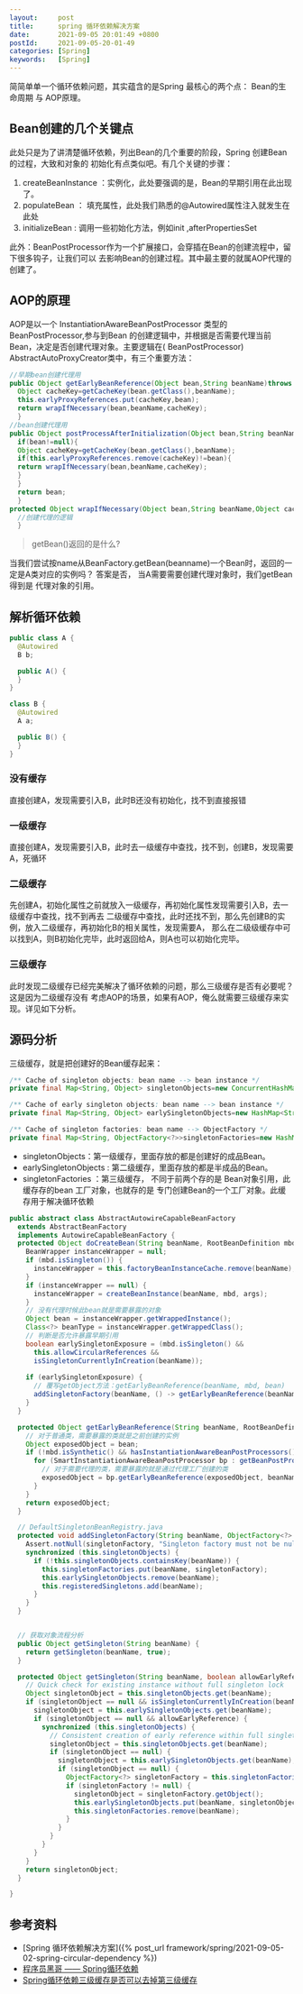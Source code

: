 ```yaml
---
layout:     post 
title:      spring 循环依赖解决方案 
date:       2021-09-05 20:01:49 +0800 
postId:     2021-09-05-20-01-49
categories: [Spring]
keywords:   [Spring]
---
```


简简单单一个循环依赖问题，其实蕴含的是Spring 最核心的两个点： Bean的生命周期 与 AOP原理。

## Bean创建的几个关键点

此处只是为了讲清楚循环依赖，列出Bean的几个重要的阶段，Spring 创建Bean的过程，大致和对象的 初始化有点类似吧。有几个关键的步骤：

1. createBeanInstance ：实例化，此处要强调的是，Bean的早期引用在此出现了。
2. populateBean ： 填充属性，此处我们熟悉的@Autowired属性注入就发生在此处
3. initializeBean : 调用一些初始化方法，例如init ,afterPropertiesSet

此外：BeanPostProcessor作为一个扩展接口，会穿插在Bean的创建流程中，留下很多钩子，让我们可以 去影响Bean的创建过程。其中最主要的就属AOP代理的创建了。

## AOP的原理

AOP是以一个 InstantiationAwareBeanPostProcessor 类型的 BeanPostProcessor,参与到Bean 的创建逻辑中，并根据是否需要代理当前Bean，决定是否创建代理对象。主要逻辑在(
BeanPostProcessor)
AbstractAutoProxyCreator类中，有三个重要方法：

```java
//早期bean创建代理用
public Object getEarlyBeanReference(Object bean,String beanName)throws BeansException{
  Object cacheKey=getCacheKey(bean.getClass(),beanName);
  this.earlyProxyReferences.put(cacheKey,bean);
  return wrapIfNecessary(bean,beanName,cacheKey);
  }
//bean创建代理用
public Object postProcessAfterInitialization(Object bean,String beanName)throws BeansException{
  if(bean!=null){
  Object cacheKey=getCacheKey(bean.getClass(),beanName);
  if(this.earlyProxyReferences.remove(cacheKey)!=bean){
  return wrapIfNecessary(bean,beanName,cacheKey);
  }
  }
  return bean;
  }
protected Object wrapIfNecessary(Object bean,String beanName,Object cacheKey){
  //创建代理的逻辑
  }
```

> getBean()返回的是什么?

当我们尝试按name从BeanFactory.getBean(beanname)一个Bean时，返回的一定是A类对应的实例吗？ 答案是否， 当A需要需要创建代理对象时，我们getBean 得到是 代理对象的引用。

## 解析循环依赖

```java
public class A {
  @Autowired
  B b;

  public A() {
  }
}

class B {
  @Autowired
  A a;

  public B() {
  }
}
```

### 没有缓存

直接创建A，发现需要引入B，此时B还没有初始化，找不到直接报错

### 一级缓存

直接创建A，发现需要引入B，此时去一级缓存中查找，找不到，创建B，发现需要A，死循环

### 二级缓存

先创建A，初始化属性之前就放入一级缓存，再初始化属性发现需要引入B，去一级缓存中查找，找不到再去 二级缓存中查找，此时还找不到，那么先创建B的实例，放入二级缓存，再初始化B的相关属性，发现需要A，
那么在二级级缓存中可以找到A，则B初始化完毕，此时返回给A，则A也可以初始化完毕。

### 三级缓存

此时发现二级缓存已经完美解决了循环依赖的问题，那么三级缓存是否有必要呢？这是因为二级缓存没有 考虑AOP的场景，如果有AOP，俺么就需要三级缓存来实现。详见如下分析。

## 源码分析

三级缓存，就是把创建好的Bean缓存起来：

```java
/** Cache of singleton objects: bean name --> bean instance */
private final Map<String, Object> singletonObjects=new ConcurrentHashMap<String, Object>(256);

/** Cache of early singleton objects: bean name --> bean instance */
private final Map<String, Object> earlySingletonObjects=new HashMap<String, Object>(16);

/** Cache of singleton factories: bean name --> ObjectFactory */
private final Map<String, ObjectFactory<?>>singletonFactories=new HashMap<String, ObjectFactory<?>>(16);
```

* singletonObjects：第一级缓存，里面存放的都是创建好的成品Bean。
* earlySingletonObjects : 第二级缓存，里面存放的都是半成品的Bean。
* singletonFactories ：第三级缓存， 不同于前两个存的是 Bean对象引用，此缓存存的bean 工厂对象，也就存的是 专门创建Bean的一个工厂对象。此缓存用于解决循环依赖


```java
public abstract class AbstractAutowireCapableBeanFactory
  extends AbstractBeanFactory
  implements AutowireCapableBeanFactory {
  protected Object doCreateBean(String beanName, RootBeanDefinition mbd, @Nullable Object[] args) throws BeanCreationException {
    BeanWrapper instanceWrapper = null;
    if (mbd.isSingleton()) {
      instanceWrapper = this.factoryBeanInstanceCache.remove(beanName);
    }
    if (instanceWrapper == null) {
      instanceWrapper = createBeanInstance(beanName, mbd, args);
    }
    // 没有代理时候此bean就是需要暴露的对象
    Object bean = instanceWrapper.getWrappedInstance();
    Class<?> beanType = instanceWrapper.getWrappedClass();
    // 判断是否允许暴露早期引用
    boolean earlySingletonExposure = (mbd.isSingleton() &&
      this.allowCircularReferences &&
      isSingletonCurrentlyInCreation(beanName));
    
    if (earlySingletonExposure) {
      // 覆写getObject方法：getEarlyBeanReference(beanName, mbd, bean)
      addSingletonFactory(beanName, () -> getEarlyBeanReference(beanName, mbd, bean));
    }
  }

  protected Object getEarlyBeanReference(String beanName, RootBeanDefinition mbd, Object bean) {
    // 对于普通类，需要暴露的类就是之前创建的实例
    Object exposedObject = bean;
    if (!mbd.isSynthetic() && hasInstantiationAwareBeanPostProcessors()) {
      for (SmartInstantiationAwareBeanPostProcessor bp : getBeanPostProcessorCache().smartInstantiationAware) {
        // 对于需要代理的类，需要暴露的就是通过代理工厂创建的类
        exposedObject = bp.getEarlyBeanReference(exposedObject, beanName);
      }
    }
    return exposedObject;
  }

  // DefaultSingletonBeanRegistry.java
  protected void addSingletonFactory(String beanName, ObjectFactory<?> singletonFactory) {
    Assert.notNull(singletonFactory, "Singleton factory must not be null");
    synchronized (this.singletonObjects) {
      if (!this.singletonObjects.containsKey(beanName)) {
        this.singletonFactories.put(beanName, singletonFactory);
        this.earlySingletonObjects.remove(beanName);
        this.registeredSingletons.add(beanName);
      }
    }
  }


  // 获取对象流程分析
  public Object getSingleton(String beanName) {
    return getSingleton(beanName, true);
  }

  protected Object getSingleton(String beanName, boolean allowEarlyReference) {
    // Quick check for existing instance without full singleton lock
    Object singletonObject = this.singletonObjects.get(beanName);
    if (singletonObject == null && isSingletonCurrentlyInCreation(beanName)) {
      singletonObject = this.earlySingletonObjects.get(beanName);
      if (singletonObject == null && allowEarlyReference) {
        synchronized (this.singletonObjects) {
          // Consistent creation of early reference within full singleton lock
          singletonObject = this.singletonObjects.get(beanName);
          if (singletonObject == null) {
            singletonObject = this.earlySingletonObjects.get(beanName);
            if (singletonObject == null) {
              ObjectFactory<?> singletonFactory = this.singletonFactories.get(beanName);
              if (singletonFactory != null) {
                singletonObject = singletonFactory.getObject();
                this.earlySingletonObjects.put(beanName, singletonObject);
                this.singletonFactories.remove(beanName);
              }
            }
          }
        }
      }
    }
    return singletonObject;
  }

}
```

## 参考资料
* [Spring 循环依赖解决方案]({% post_url framework/spring/2021-09-05-02-spring-circular-dependency %})
* [程序员黑哥 —— Spring循环依赖](https://zhuanlan.zhihu.com/p/382066829)
* [Spring循环依赖三级缓存是否可以去掉第三级缓存](https://segmentfault.com/a/1190000023647227)
